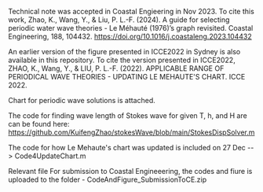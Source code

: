 Technical note was accepted in Coastal Engieering in Nov 2023. To cite this work, 
Zhao, K., Wang, Y., & Liu, P. L.-F. (2024). A guide for selecting periodic water wave theories - Le Méhauté (1976)’s graph revisited. Coastal Engineering, 188, 104432. https://doi.org/10.1016/j.coastaleng.2023.104432



An earlier version of the figure presented in ICCE2022 in Sydney is also available in this repository. To cite the version presented in ICCE2022, ZHAO, K., Wang, Y., & LIU, P. L.-F. (2022). APPLICABLE RANGE OF PERIODICAL WAVE THEORIES - UPDATING LE MEHAUTE'S CHART. ICCE 2022. 

Chart for periodic wave solutions is attached. 

The code for finding wave length of Stokes wave for given T, h, and H are can be found here: https://github.com/KuifengZhao/stokesWave/blob/main/StokesDispSolver.m 

The code for how Le Mehaute's chart was updated is included on 27 Dec --> Code4UpdateChart.m

Relevant file For submission to Coastal Engineeering, the codes and fiure is uploaded to the folder - CodeAndFigure_SubmissionToCE.zip
